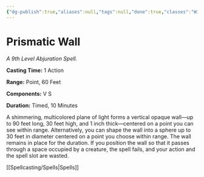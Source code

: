 ```yaml
---
{"dg-publish":true,"aliases":null,"tags":null,"done":true,"classes":"Wizard,","spellLevel":9,"school":"Abjuration","source":"PHB","permalink":"/spells/prismatic-wall/","dgHomeLink":false,"dgPassFrontmatter":true}
---
```


# Prismatic Wall
*A 9th Level Abjuration Spell.*

**Casting Time:** 1 Action

**Range:** Point, 60 Feet

**Components:** V S 

**Duration:** Timed, 10 Minutes

A shimmering, multicolored plane of light forms a vertical opaque wall—up to 90 feet long, 30 feet high, and 1 inch thick—centered on a point you can see within range. Alternatively, you can shape the wall into a sphere up to 30 feet in diameter centered on a point you choose within range. The wall remains in place for the duration. If you position the wall so that it passes through a space occupied by a creature, the spell fails, and your action and the spell slot are wasted.

[[Spellcasting/Spells|Spells]]